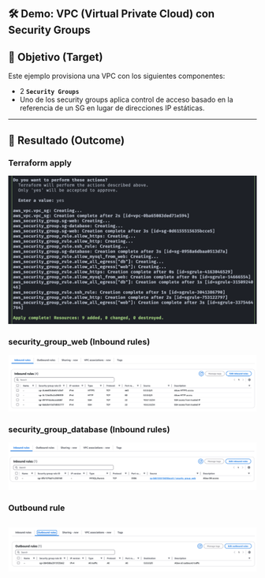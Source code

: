 ## 🛠️ Demo: VPC (Virtual Private Cloud) con Security Groups

## 🎯 Objetivo (Target)
Este ejemplo provisiona una VPC con los siguientes componentes:
- 2 **`Security Groups`**
- Uno de los security groups aplica control de acceso basado en la referencia de un SG en lugar de direcciones IP estáticas.

---

## 🚀 Resultado (Outcome)
### Terraform apply
![Private Subnet](assets/imagenes/terraform_apply.png)
### security_group_web (Inbound rules)
![Private Subnet](assets/imagenes/sg_web_in.png)
### security_group_database (Inbound rules)
![Private Subnet](assets/imagenes/sg_db_in.png)
### Outbound rule
![Private Subnet](assets/imagenes/sg_outbound.png)
---